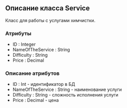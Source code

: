 ## Описание класса Service 
Класс для работы с услугами химчистки.

### Атрибуты 
+ ID : Integer
+ NameOfTheService : String
+ Difficulty : String
+ Price : Decimal

### Описание атрибутов
+ ID : Int - идентификатор в БД
+ NameOfTheService : String - наименование услуги
+ Difficulty : String - сложность исполнения услуги
+ Price : Decimal - цена
